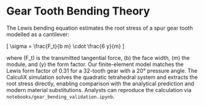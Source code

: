 # Gear Tooth Bending Theory

The Lewis bending equation estimates the root stress of a spur gear tooth modelled as a cantilever:

\[
\sigma = \frac{F_t}{b m} \cdot \frac{6 y}{m}
\]

where \(F_t\) is the transmitted tangential force, \(b\) the face width, \(m\) the module, and \(y\) the form factor. Our finite-element model matches the Lewis form factor of 0.31 for a 32-tooth gear with a 20° pressure angle. The CalculiX simulation solves the quadratic tetrahedral system and extracts the root stress directly, enabling comparison with the analytical prediction and modern material substitutions. Analysts can reproduce the calculation via `notebooks/gear_bending_validation.ipynb`.
